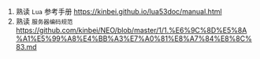 1. 熟读 `Lua` 参考手册 <https://kinbei.github.io/lua53doc/manual.html>
2. 熟读 `服务器编码规范` <https://github.com/kinbei/NEO/blob/master/1/1.%E6%9C%8D%E5%8A%A1%E5%99%A8%E4%BB%A3%E7%A0%81%E8%A7%84%E8%8C%83.md>
